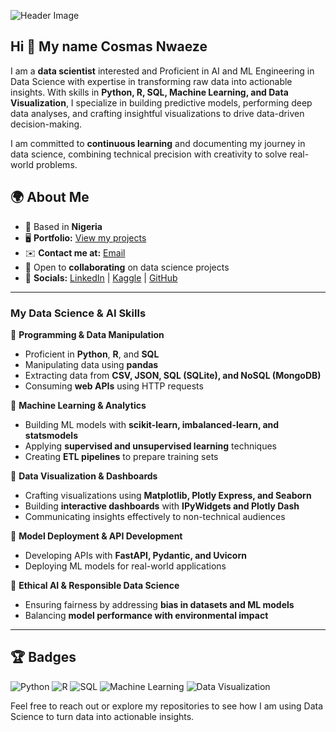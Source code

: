 ![Header Image](https://github.com/cosmasnwaeze19/Cosmas-Nwaeze/blob/main/ProImag.png)

## Hi 👋 My name Cosmas Nwaeze

I am a **data scientist** interested and Proficient in AI and ML Engineering in Data Science with expertise in transforming raw data into actionable insights. With skills in **Python, R, SQL, Machine Learning, and Data Visualization**, I specialize in building predictive models, performing deep data analyses, and crafting insightful visualizations to drive data-driven decision-making.

I am committed to **continuous learning** and documenting my journey in data science, combining technical precision with creativity to solve real-world problems.

## 🌍 About Me
- 📍 Based in **Nigeria**
- 🖥️ **Portfolio:** [View my projects](https://github.com/cosmasnwaeze19?tab=projects)
- ✉️ **Contact me at:** [Email](cosmasnwaeze19@.com)
- 🤝 Open to **collaborating** on data science projects
- 🔗 **Socials:** [LinkedIn](https://www.linkedin.com/in/nwaeze-cosmas/) | [Kaggle](https://www.kaggle.com/datarobotics) | [GitHub](https://github.com/cosmasnwaeze19)

---
### My Data Science & AI Skills  

🔹 **Programming & Data Manipulation**  
- Proficient in **Python**, **R**, and **SQL**  
- Manipulating data using **pandas**  
- Extracting data from **CSV, JSON, SQL (SQLite), and NoSQL (MongoDB)**  
- Consuming **web APIs** using HTTP requests  

🔹 **Machine Learning & Analytics**  
- Building ML models with **scikit-learn, imbalanced-learn, and statsmodels**  
- Applying **supervised and unsupervised learning** techniques  
- Creating **ETL pipelines** to prepare training sets  

🔹 **Data Visualization & Dashboards**  
- Crafting visualizations using **Matplotlib, Plotly Express, and Seaborn**  
- Building **interactive dashboards** with **IPyWidgets and Plotly Dash**  
- Communicating insights effectively to non-technical audiences  

🔹 **Model Deployment & API Development**  
- Developing APIs with **FastAPI, Pydantic, and Uvicorn**  
- Deploying ML models for real-world applications  

🔹 **Ethical AI & Responsible Data Science**  
- Ensuring fairness by addressing **bias in datasets and ML models**  
- Balancing **model performance with environmental impact**  
---

## 🏆 Badges
![Python](https://img.shields.io/badge/Python-Expert-blue?logo=python)
![R](https://img.shields.io/badge/R-Expert-blue?logo=r)
![SQL](https://img.shields.io/badge/SQL-Expert-blue?logo=database)
![Machine Learning](https://img.shields.io/badge/Machine%20Learning-Expert-green?logo=ml)
![Data Visualization](https://img.shields.io/badge/Data%20Visualization-Expert-orange?logo=dataviz)

Feel free to reach out or explore my repositories to see how I am using Data Science to turn data into actionable insights.
